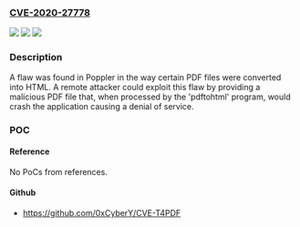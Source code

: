 ### [CVE-2020-27778](https://cve.mitre.org/cgi-bin/cvename.cgi?name=CVE-2020-27778)
![](https://img.shields.io/static/v1?label=Product&message=poppler&color=blue)
![](https://img.shields.io/static/v1?label=Version&message=n%2Fa&color=blue)
![](https://img.shields.io/static/v1?label=Vulnerability&message=CWE-824&color=brighgreen)

### Description

A flaw was found in Poppler in the way certain PDF files were converted into HTML. A remote attacker could exploit this flaw by providing a malicious PDF file that, when processed by the 'pdftohtml' program, would crash the application causing a denial of service.

### POC

#### Reference
No PoCs from references.

#### Github
- https://github.com/0xCyberY/CVE-T4PDF

